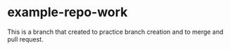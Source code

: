 # example-repo-work
This is a branch that created to practice branch creation and to merge and pull request.
